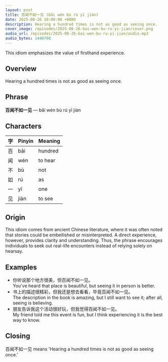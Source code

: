```yaml
---
layout: post
title: 百闻不如一见 (bǎi wén bù rú yī jiàn)
date: 2025-08-26 10:00:00 +0000
description: Hearing a hundred times is not as good as seeing once.
cover_image: /episodes/2025-08-26-bai-wen-bu-ru-yi-jian/cover.png
audio_url: /episodes/2025-08-26-bai-wen-bu-ru-yi-jian/audio.mp3
audio_bytes: 1440768
---
```


This idiom emphasizes the value of firsthand experience.

## Overview
Hearing a hundred times is not as good as seeing once.

## Phrase
**百闻不如一见** — bǎi wén bù rú yī jiàn

## Characters

| 字 | Pinyin | Meaning        |
|----|--------|----------------|
| 百 | bǎi   | hundred        |
| 闻 | wén    | to hear        |
| 不 | bù     | not            |
| 如 | rú     | as             |
| 一 | yī     | one            |
| 见 | jiàn   | to see         |

## Origin
This idiom comes from ancient Chinese literature, where it was often noted that stories could be embellished or misinterpreted. A direct experience, however, provides clarity and understanding. Thus, the phrase encourages individuals to seek out real-life encounters instead of relying solely on hearsay.

## Examples
- 你听说那个地方很美，但百闻不如一见。<br>You've heard that place is beautiful, but seeing it in person is better.
- 书上的描述很精彩，但我还是想去看看，毕竟百闻不如一见。<br>The description in the book is amazing, but I still want to see it; after all, seeing is believing.
- 朋友告诉我这个活动很好玩，但我觉得百闻不如一见。<br>My friend told me this event is fun, but I think experiencing it is the best way to know.

## Closing
百闻不如一见 means 'Hearing a hundred times is not as good as seeing once.'
